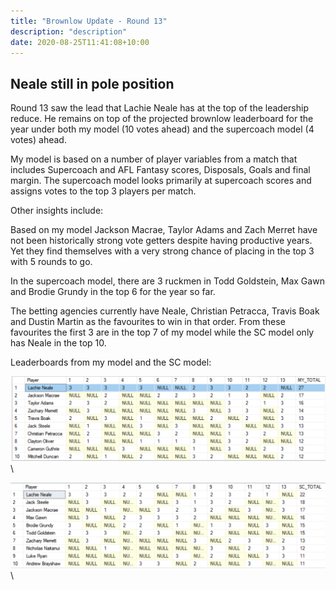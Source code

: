 ```yaml
---
title: "Brownlow Update - Round 13"
description: "description"
date: 2020-08-25T11:41:08+10:00
---
```


## Neale still in pole position 

Round 13 saw the lead that Lachie Neale has at the top of the leadership reduce. He remains on top of the projected brownlow leaderboard for the year under both my model (10 votes ahead) and the supercoach model (4 votes) ahead. 

My model is based on a number of player variables from a match that includes Supercoach and AFL Fantasy scores, Disposals, Goals and final margin. The supercoach model looks primarily at supercoach scores and assigns votes to the top 3 players per match. 

Other insights include:

Based on my model Jackson Macrae, Taylor Adams and Zach Merret have not been historically strong vote getters despite having productive years. Yet they find themselves with a very strong chance of placing in the top 3 with 5 rounds to go.

In the supercoach model, there are 3 ruckmen in Todd Goldstein, Max Gawn and Brodie Grundy in the top 6 for the year so far.

The betting agencies currently have Neale, Christian Petracca, Travis Boak and Dustin Martin as the favourites to win in that order. From these favourites the first 3 are in the top 7 of my model while the SC model only has Neale in the top 10.

Leaderboards from my model and the SC model:

![ERD_1](https://raw.githubusercontent.com/briankleo/myblog/master/image/2020%20Round%2013%20Brownlow%20Mymodel.PNG?token=AQBDIGFQI7CJHH354WJ5S5S7CKPZ4)\

![ERD_1](https://raw.githubusercontent.com/briankleo/myblog/master/image/2020%20Round%2013%20Brownlow%20SCmodel.PNG?token=AQBDIGFQI7CJHH354WJ5S5S7CKPZ4)\